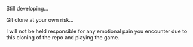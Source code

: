 Still developing...

Git clone at your own risk...

I will not be held responsible for any emotional pain you encounter due to this cloning of the repo and playing the game.
